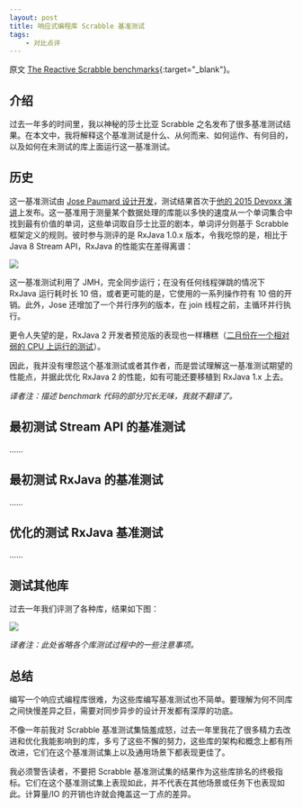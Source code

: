 ```yaml
---
layout: post
title: 响应式编程库 Scrabble 基准测试
tags:
    - 对比点评
---
```


原文 [The Reactive Scrabble benchmarks](http://akarnokd.blogspot.com/2016/12/the-reactive-scrabble-benchmarks.html){:target="_blank"}。

## 介绍

过去一年多的时间里，我以神秘的莎士比亚 Scrabble 之名发布了很多基准测试结果。在本文中，我将解释这个基准测试是什么、从何而来、如何运作、有何目的，以及如何在未测试的库上面运行这一基准测试。

## 历史

这一基准测试由 [Jose Paumard 设计开发](https://github.com/JosePaumard/jdk8-stream-rx-comparison)，测试结果首次于[他的 2015 Devoxx 演讲](https://www.youtube.com/watch?v=fabN6HNZ2qY)上发布。这一基准用于测量某个数据处理的库能以多快的速度从一个单词集合中找到最有价值的单词，这些单词取自莎士比亚的剧本，单词评分则基于 Scrabble 框架定义的规则。彼时参与测评的是 RxJava 1.0.x 版本，令我吃惊的是，相比于 Java 8 Stream API，RxJava 的性能实在差得离谱：

![](https://imgs.piasy.com/2017-06-18-jose_scrabble_results.png)

这一基准测试利用了 JMH，完全同步运行；在没有任何线程弹跳的情况下 RxJava 运行耗时长 10 倍，或者更可能的是，它使用的一系列操作符有 10 倍的开销。此外，Jose 还增加了一个并行序列的版本，在 join 线程之前，主循环并行执行。

更令人失望的是，RxJava 2 开发者预览版的表现也一样糟糕（[二月份在一个相对弱的 CPU 上运行的测试](https://twitter.com/akarnokd/status/696291409209487360)）。

因此，我并没有埋怨这个基准测试或者其作者，而是尝试理解这一基准测试期望的性能点，并据此优化 RxJava 2 的性能，如有可能还要移植到 RxJava 1.x 上去。

_译者注：描述 benchmark 代码的部分冗长无味，我就不翻译了。_

## 最初测试 Stream API 的基准测试

……

## 最初测试 RxJava 的基准测试

……

## 优化的测试 RxJava 基准测试

……

## 测试其他库

过去一年我们评测了各种库，结果如下图：

![](https://imgs.piasy.com/2017-06-18-Scrabble_12_14.jpg)

_译者注：此处省略各个库测试过程中的一些注意事项。_

## 总结

编写一个响应式编程库很难，为这些库编写基准测试也不简单。要理解为何不同库之间快慢差异之巨，需要对同步异步的设计开发都有深厚的功底。

不像一年前我对 Scrabble 基准测试集恼羞成怒，过去一年里我花了很多精力去改进和优化我能影响到的库，多亏了这些不懈的努力，这些库的架构和概念上都有所改进，它们在这个基准测试集上以及通用场景下都表现更佳了。

我必须警告读者，不要把 Scrabble 基准测试集的结果作为这些库排名的终极指标。它们在这个基准测试集上表现如此，并不代表在其他场景或任务下也表现如此。计算量/IO 的开销也许就会掩盖这一丁点的差异。
